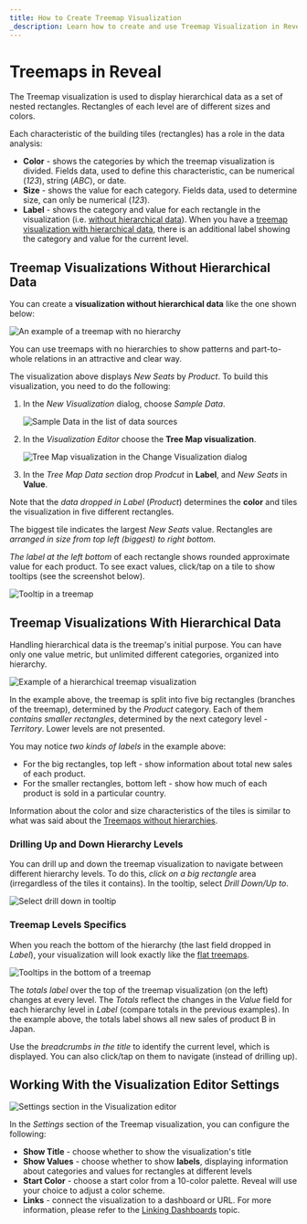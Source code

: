 ```yaml
---
title: How to Create Treemap Visualization
_description: Learn how to create and use Treemap Visualization in Reveal.
---
```


# Treemaps in Reveal

The Treemap visualization is used to display hierarchical data as a set of nested rectangles. Rectangles of each level are of different sizes and colors.

Each characteristic of the building tiles (rectangles) has a role in the data analysis:

  * **Color** - shows the categories by which the treemap visualization is divided. Fields data, used to define this characteristic, can be numerical (*123*), string (*ABC*), or date.
  * **Size** - shows the value for each category. Fields data, used to determine size, can only be numerical (*123*).
  * **Label** - shows the category and value for each rectangle in the visualization (i.e. [without hierarchical data](#treemap-visualizations-without-hierarchical-data)). When you have a [treemap visualization with hierarchical data](#treemap-visualizations-with-hierarchical-data), there is an additional label showing the category and value for the current level.

<a name='flat-treemap'></a>
## Treemap Visualizations Without Hierarchical Data

You can create a **visualization without hierarchical data** like the one shown below:

![An example of a treemap with no hierarchy](./images/treemap-visualization-without-hierarchical-data-example.png)

You can use treemaps with no hierarchies to show patterns and part-to-whole relations in an attractive and clear way.

The visualization above displays *New Seats* by *Product*. To build this visualization, you need to do the following:

1. In the *New Visualization* dialog, choose *Sample Data*.

    ![Sample Data in the list of data sources](images/sample-data-new-visualization-dialog.png)

2. In the *Visualization Editor* choose the **Tree Map visualization**.

    ![Tree Map visualization in the Change Visualization dialog](images/treemap-chart-types.png)

3. In the *Tree Map Data section* drop *Prodcut* in **Label**, and *New Seats* in **Value**.

Note that the *data dropped in Label* (*Product*) determines the **color** and tiles the visualization in five different rectangles.

The biggest tile indicates the largest *New Seats* value. Rectangles are *arranged in size from top left (biggest) to right bottom.*

*The label at the left bottom* of each rectangle shows rounded approximate value for each product. To see exact values, click/tap on a tile to show tooltips (see the screenshot below).

 ![Tooltip in a treemap](images/treemap-tooltip.png)

## Treemap Visualizations With Hierarchical Data

Handling hierarchical data is the treemap's initial purpose. You can have only one value metric, but unlimited different categories, organized into hierarchy.

![Example of a hierarchical treemap visualization](images/treemap-visualization-hierarchical-data-example.png)

In the example above, the treemap is split into five big rectangles (branches of the treemap), determined by the *Product* category. Each of them *contains smaller rectangles*, determined by the next category level - *Territory*. Lower levels are not presented.

You may notice *two kinds of labels* in the example above:

- For the big rectangles, top left - show information about total new sales of each product.
- For the smaller rectangles, bottom left - show how much of each product is sold in a particular country.

Information about the color and size characteristics of the tiles is similar to what was said about the [Treemaps without hierarchies](#flat-treemap).

### Drilling Up and Down Hierarchy Levels

You can drill up and down the treemap visualization to navigate between different hierarchy levels. To do this, *click on a big rectangle* area (irregardless of the tiles it contains). In the tooltip, select *Drill Down/Up to*.

![Select drill down in tooltip](images/drilling-option-hierarchy-level.png)

### Treemap Levels Specifics

When you reach the bottom of the hierarchy (the last field dropped in *Label*), your visualization will look exactly like the [flat treemaps](#treemap-visualizations-without-hierarchical-data).

![Tooltips in the bottom of a treemap](images/treemap-totals-label.png)

The *totals label* over the top of the treemap visualization (on the left) changes at every level. The *Totals* reflect the changes in the *Value* field for each hierarchy level in *Label* (compare totals in the previous examples). In the example above, the totals label shows all new sales of product B in Japan.

Use the *breadcrumbs in the title* to identify the current level, which is displayed. You can also click/tap on them to navigate (instead of drilling up).

## Working With the Visualization Editor Settings

![Settings section in the Visualization editor](images/treemap-settings-visualization-editor.png)

In the *Settings* section of the Treemap visualization, you can configure the following:

- **Show Title** - choose whether to show the visualization's title
- **Show Values** - choose whether to show **labels**, displaying information about categories and values for rectangles at different levels
- **Start Color** - choose a start color from a 10-color palette. Reveal will use your choice to adjust a color scheme.
- **Links** - connect the visualization to a dashboard or URL. For more information, please refer to the [Linking Dashboards](../dashboard-linking) topic.
